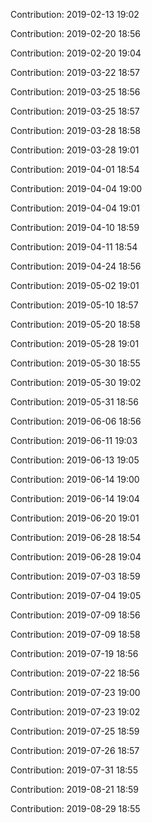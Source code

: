 Contribution: 2019-02-13 19:02

Contribution: 2019-02-20 18:56

Contribution: 2019-02-20 19:04

Contribution: 2019-03-22 18:57

Contribution: 2019-03-25 18:56

Contribution: 2019-03-25 18:57

Contribution: 2019-03-28 18:58

Contribution: 2019-03-28 19:01

Contribution: 2019-04-01 18:54

Contribution: 2019-04-04 19:00

Contribution: 2019-04-04 19:01

Contribution: 2019-04-10 18:59

Contribution: 2019-04-11 18:54

Contribution: 2019-04-24 18:56

Contribution: 2019-05-02 19:01

Contribution: 2019-05-10 18:57

Contribution: 2019-05-20 18:58

Contribution: 2019-05-28 19:01

Contribution: 2019-05-30 18:55

Contribution: 2019-05-30 19:02

Contribution: 2019-05-31 18:56

Contribution: 2019-06-06 18:56

Contribution: 2019-06-11 19:03

Contribution: 2019-06-13 19:05

Contribution: 2019-06-14 19:00

Contribution: 2019-06-14 19:04

Contribution: 2019-06-20 19:01

Contribution: 2019-06-28 18:54

Contribution: 2019-06-28 19:04

Contribution: 2019-07-03 18:59

Contribution: 2019-07-04 19:05

Contribution: 2019-07-09 18:56

Contribution: 2019-07-09 18:58

Contribution: 2019-07-19 18:56

Contribution: 2019-07-22 18:56

Contribution: 2019-07-23 19:00

Contribution: 2019-07-23 19:02

Contribution: 2019-07-25 18:59

Contribution: 2019-07-26 18:57

Contribution: 2019-07-31 18:55

Contribution: 2019-08-21 18:59

Contribution: 2019-08-29 18:55

